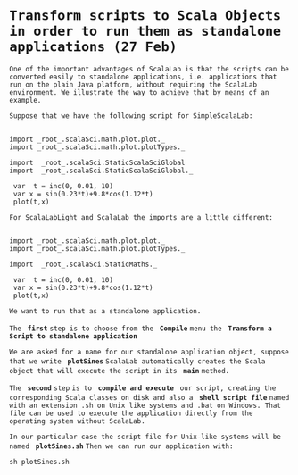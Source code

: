 # `Transform scripts to Scala Objects in order to run them as standalone applications (27 Feb)` #

`One of the important advantages of ScalaLab is that the scripts can be converted easily to standalone applications, i.e. applications that run on the plain Java platform, without requiring the ScalaLab environment. We illustrate the way to achieve that by means of an example. `

`Suppose that we have the following script for SimpleScalaLab: `

```

import _root_.scalaSci.math.plot.plot._
import _root_.scalaSci.math.plot.plotTypes._
    
import  _root_.scalaSci.StaticScalaSciGlobal
import  _root_.scalaSci.StaticScalaSciGlobal._
 
 var  t = inc(0, 0.01, 10)
 var x = sin(0.23*t)+9.8*cos(1.12*t)
 plot(t,x)
```

`For ScalaLabLight and ScalaLab the imports are a little different: `
```

import _root_.scalaSci.math.plot.plot._
import _root_.scalaSci.math.plot.plotTypes._
    
import  _root_.scalaSci.StaticMaths._
 
 var  t = inc(0, 0.01, 10)
 var x = sin(0.23*t)+9.8*cos(1.12*t)
 plot(t,x)
```

`We want to run that as a standalone application.`

`The ` **`first`**  `step is to choose from the ` **`Compile`** `menu the ` **`Transform a Script to standalone application`**

`We are asked for a name for our standalone application object, suppose that we write ` **`plotSines`** `ScalaLab automatically creates the Scala object that will execute the script in its ` **`main`** `method. `

`The ` **` second `** ` step ` `is to ` **`compile and execute `** `our script, creating the corresponding Scala classes on disk and also a ` **`shell script file`** `named with an extension .sh on Unix like systems and .bat on Windows. That file can be used to execute the application directly from the operating system without ScalaLab. `

`In our particular case the script file for Unix-like systems will be named ` **`plotSines.sh`** `Then we can run our application with: `

```
sh plotSines.sh
```

